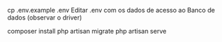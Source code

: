 cp .env.example .env
Editar .env com os dados de acesso ao Banco de dados (observar o driver)

composer install
php artisan migrate
php artisan serve

